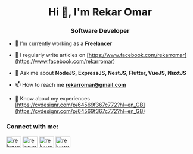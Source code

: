 <h1 align="center">Hi 👋, I'm Rekar Omar</h1>
<h3 align="center">Software Developer</h3>

- 🔭 I’m currently working as a **Freelancer**

- 📝 I regularly write articles on [https://www.facebook.com/rekarromar](https://www.facebook.com/rekarromar)

- 💬 Ask me about **NodeJS, ExpressJS, NestJS, Flutter, VueJS, NuxtJS**

- 📫 How to reach me **rekarromar@gmail.com**

- 📄 Know about my experiences [https://cvdesignr.com/p/64569f367c772?hl=en_GB](https://cvdesignr.com/p/64569f367c772?hl=en_GB)

<h3 align="left">Connect with me:</h3>
<p align="left">
<a href="https://twitter.com/rekarromar" target="blank"><img align="center" src="https://raw.githubusercontent.com/rahuldkjain/github-profile-readme-generator/master/src/images/icons/Social/twitter.svg" alt="rekarromar" height="30" width="40" /></a>
<a href="https://linkedin.com/in/rekarromar" target="blank"><img align="center" src="https://raw.githubusercontent.com/rahuldkjain/github-profile-readme-generator/master/src/images/icons/Social/linked-in-alt.svg" alt="rekarromar" height="30" width="40" /></a>
<a href="https://fb.com/rekarromar" target="blank"><img align="center" src="https://raw.githubusercontent.com/rahuldkjain/github-profile-readme-generator/master/src/images/icons/Social/facebook.svg" alt="rekarromar" height="30" width="40" /></a>
<a href="https://www.youtube.com/c/rekarromar" target="blank"><img align="center" src="https://raw.githubusercontent.com/rahuldkjain/github-profile-readme-generator/master/src/images/icons/Social/youtube.svg" alt="rekarromar" height="30" width="40" /></a>
</p>
